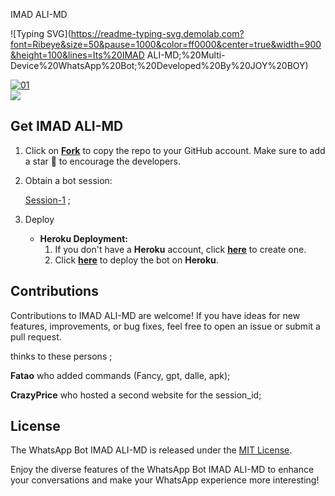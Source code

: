 IMAD ALI-MD

![Typing SVG](https://readme-typing-svg.demolab.com?font=Ribeye&size=50&pause=1000&color=ff0000&center=true&width=900&height=100&lines=Its%20IMAD ALI-MD;%20Multi-Device%20WhatsApp%20Bot;%20Developed%20By%20JOY%20BOY)
<p align="center">


  <a href="https://ibb.co/N6NMDtn"><img src="https://telegra.ph/file/146473b0d6c78093d625c.jpg" alt="01" border="0" /></a>                     
<a><img src='https://i.imgur.com/LyHic3i.gif'/></a>


## Get IMAD ALI-MD
1. Click on **[Fork](WAITING/fork)** to copy the repo to your GitHub account. Make sure to add a star 🌟 to encourage the developers.

2. Obtain a bot session: 

   [Session-1](https://joyboy-session-id.onrender.com) ; <br>


3. Deploy
   - **Heroku Deployment:**
     1. If you don't have a **Heroku** account, click [**here**](https://id.heroku.com/login) to create one.
     2. Click [**here**](https://dashboard.heroku.com/new?template=https://github.com/Luffy2ndAccount/Zokou-english-v) to deploy the bot on **Heroku**.

## Contributions

Contributions to IMAD ALI-MD are welcome! If you have ideas for new features, improvements, or bug fixes, feel free to open an issue or submit a pull request. <br>

   thinks to these persons ;

   **Fatao** who added commands (Fancy, gpt, dalle, apk); <br>

   **CrazyPrice** who hosted a second website for the session_id;

## License

The WhatsApp Bot IMAD ALI-MD is released under the [MIT License](https://opensource.org/licenses/MIT).

Enjoy the diverse features of the WhatsApp Bot IMAD ALI-MD to enhance your conversations and make your WhatsApp experience more interesting!


